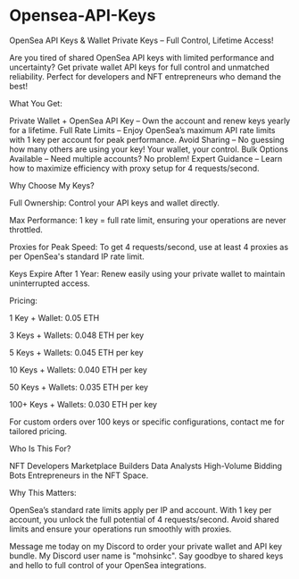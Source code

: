 # Opensea-API-Keys
OpenSea API Keys & Wallet Private Keys – Full Control, Lifetime Access! 

Are you tired of shared OpenSea API keys with limited performance and uncertainty? Get private wallet API keys for full control and unmatched reliability. Perfect for developers and NFT entrepreneurs who demand the best!

 What You Get: 

Private Wallet + OpenSea API Key – Own the account and renew keys yearly for a lifetime. Full Rate Limits – Enjoy OpenSea’s maximum API rate limits with 1 key per account for peak performance. Avoid Sharing – No guessing how many others are using your key! Your wallet, your control. Bulk Options Available – Need multiple accounts? No problem! Expert Guidance – Learn how to maximize efficiency with proxy setup for 4 requests/second. 

Why Choose My Keys? 

Full Ownership: Control your API keys and wallet directly. 

Max Performance: 1 key = full rate limit, ensuring your operations are never throttled. 

Proxies for Peak Speed: To get 4 requests/second, use at least 4 proxies as per OpenSea's standard IP rate limit. 

Keys Expire After 1 Year: Renew easily using your private wallet to maintain uninterrupted access.

Pricing:

1 Key + Wallet: 0.05 ETH 

3 Keys + Wallets: 0.048 ETH per key 

5 Keys + Wallets: 0.045 ETH per key 

10 Keys + Wallets: 0.040 ETH per key 

50 Keys + Wallets: 0.035 ETH per key 

100+ Keys + Wallets: 0.030 ETH per key

For custom orders over 100 keys or specific configurations, contact me for tailored pricing.

Who Is This For? 

NFT Developers Marketplace Builders Data Analysts High-Volume Bidding Bots Entrepreneurs in the NFT Space.

Why This Matters:

OpenSea’s standard rate limits apply per IP and account. With 1 key per account, you unlock the full potential of 4 requests/second. Avoid shared limits and ensure your operations run smoothly with proxies. 

Message me today on my Discord to order your private wallet and API key bundle.
My Discord user name is "mohsinkc".
Say goodbye to shared keys and hello to full control of your OpenSea integrations. 
